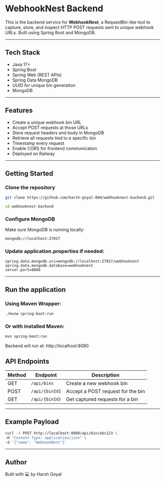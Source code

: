 # WebhookNest Backend

This is the backend service for **WebhookNest**, a RequestBin-like tool to capture, store, and inspect HTTP POST requests sent to unique webhook URLs. Built using Spring Boot and MongoDB.

---

##  Tech Stack

-  Java 17+
-  Spring Boot
- Spring Web (REST APIs)
-  Spring Data MongoDB
-  UUID for unique bin generation
-  MongoDB

---

##  Features

-  Create a unique webhook bin URL
-  Accept POST requests at those URLs
-  Store request headers and body in MongoDB
-  Retrieve all requests tied to a specific bin
-  Timestamp every request
-  Enable CORS for frontend communication
- Deployed on Railway

---

##  Getting Started

###  Clone the repository

```bash
git clone https://github.com/harsh-goyal-004/webhooknest-backend.git

cd webhooknest-backend
```

###  Configure MongoDB
Make sure MongoDB is running locally:

```bash
mongodb://localhost:27017
```

### Update application.properties if needed:
```
spring.data.mongodb.uri=mongodb://localhost:27017/webhooknest
spring.data.mongodb.database=webhooknest
server.port=8080
```
---
## Run the application

### Using Maven Wrapper:

```bash
./mvnw spring-boot:run
```

### Or with installed Maven:

```bash
mvn spring-boot:run
```
Backend will run at:
http://localhost:8080

## API Endpoints

| Method | Endpoint       | Description                       |
|--------|----------------|-----------------------------------|
| GET    | `/api/bins`    | Create a new webhook bin          |
| POST   | `/api/{binId}` | Accept a POST request for the bin |
| GET    | `/api/{binId}` | Get captured requests for a bin   |

---

## Example Payload

```bash
curl -X POST http://localhost:8080/api/bin/abc123 \
-H "Content-Type: application/json" \
-d '{"name": "WebhookNest"}'
```
---

## Author
Built with 💻 by Harsh Goyal